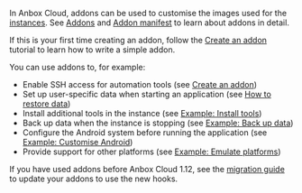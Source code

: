 In Anbox Cloud, addons can be used to customise the images used for the [instances](https://discourse.ubuntu.com/t/26204#instance). See [Addons](https://discourse.ubuntu.com/t/38727) and [Addon manifest](https://discourse.ubuntu.com/t/25293) to learn about addons in detail.

If this is your first time creating an addon, follow the [Create an addon](https://discourse.ubuntu.com/t/creating-an-addon/25284) tutorial to learn how to write a simple addon.

You can use addons to, for example:
- Enable SSH access for automation tools (see [Create an addon](https://discourse.ubuntu.com/t/creating-an-addon/25284))
- Set up user-specific data when starting an application (see [How to restore data](https://discourse.ubuntu.com/t/example-back-up-data/25289#restore-data-2))
- Install additional tools in the instance (see [Example: Install tools](https://discourse.ubuntu.com/t/example-install-tools/25288))
- Back up data when the instance is stopping (see [Example: Back up data](https://discourse.ubuntu.com/t/example-back-up-data/25289))
- Configure the Android system before running the application (see [Example: Customise Android](https://discourse.ubuntu.com/t/example-customise-android/25290))
- Provide support for other platforms (see [Example: Emulate platforms](https://discourse.ubuntu.com/t/example-emulate-platforms/25291))

If you have used addons before Anbox Cloud 1.12, see the [migration guide](https://discourse.ubuntu.com/t/migrate-from-previous-addon-versions/25287) to update your addons to use the new hooks.
